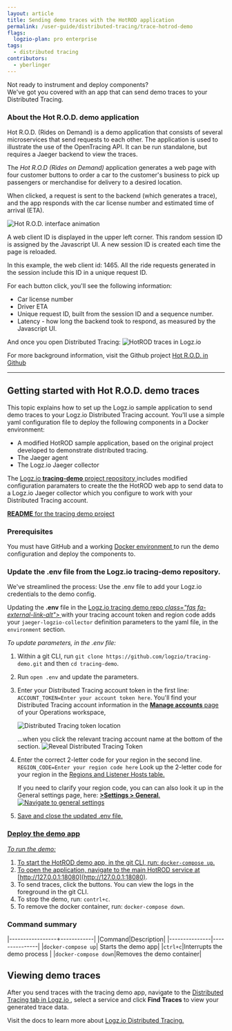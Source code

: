 ```yaml
---
layout: article
title: Sending demo traces with the HotROD application
permalink: /user-guide/distributed-tracing/trace-hotrod-demo
flags:
  logzio-plan: pro enterprise
tags:
  - distributed tracing
contributors:
  - yberlinger
---
```

Not ready to instrument and deploy components? <br>
We've got you covered with an app that can send demo traces to your Distributed Tracing. 

### About the Hot R.O.D. demo application

Hot R.O.D. (Rides on Demand) is a demo application that consists of several microservices that send requests to each other. The application is used to illustrate the use of the OpenTracing API. It can be run standalone, but requires a Jaeger backend to view the traces. 

The _Hot R.O.D (Rides on Demand)_ application generates a web page with four customer buttons to order a car to the customer's business to pick up passengers or merchandise for delivery to a desired location. 

When clicked, a request is sent to the backend (which generates a trace), and the app responds with the car license number and estimated time of arrival (ETA). 

<!-- ![Hot R.O.D. interface image](https://dytvr9ot2sszz.cloudfront.net/logz-docs/distributed-tracing/tracing-hotrod.png) -->

![Hot R.O.D. interface animation](https://dytvr9ot2sszz.cloudfront.net/logz-docs/distributed-tracing/tracing-hotrod-anim8.gif)

A web client ID is displayed in the upper left corner. This random session ID is assigned by the Javascript UI. 
A new session ID is created each time the page is reloaded.  

In this example, the web client id: 1465. All the ride requests generated in the session include this ID in a unique request ID. 

For each button click, you'll see the following information: 

+ Car license number
+ Driver ETA
+ Unique request ID, built from the session ID and a sequence number. 
+ Latency - how long the backend took to respond, as measured by the Javascript UI.


And once you open Distributed Tracing: ![HotROD traces in Logz.io](https://dytvr9ot2sszz.cloudfront.net/logz-docs/distributed-tracing/traces-hotrod-results.png)

For more background information, visit the Github project <a href ="https://github.com/jaegertracing/jaeger/tree/master/examples/hotrod" target="_blank">  Hot R.O.D. in Github <i class="fas fa-external-link-alt"></i> </a> 

---

## Getting started with Hot R.O.D. demo traces 

This topic explains how to set up the Logz.io sample application to send demo traces to your Logz.io Distributed Tracing account. You'll use a simple yaml configuration file to deploy the following components in a Docker environment:

+ A modified HotROD sample application, based on the original project developed to demonstrate distributed tracing.
+ The Jaeger agent
+ The Logz.io Jaeger collector

The <a href ="https://github.com/logzio/tracing-demo"  target="_blank">  Logz.io **tracing-demo** project repository <i class="fas fa-external-link-alt"></i> </a> includes modified configuration paramaters to create the the HotROD web app to send data to a Logz.io Jaeger collector which you configure to work with your Distributed Tracing account.  

<a href ="https://github.com/logzio/tracing-demo/blob/main/README.md" target="_blank"> **README** for the tracing demo project </a>

<!--The configuration repository <a href ="https://github.com/logzio/tracing-demo"  target="_blank">  is here <i class="fas fa-external-link-alt"></i> </a>. -->

### Prerequisites

You must have GitHub and a working <a href ="https://docs.docker.com/get-docker/" target="_blank"> Docker environment <i class="fas fa-external-link-alt"></i> </a>  to run the demo configuration and deploy the components to. 

### Update the **.env** file from the Logz.io tracing-demo repository.

We've streamlined the process: Use the .env file to add your Logz.io credentials to the demo config. 

Updating the **.env** file in the <a href ="https://github.com/logzio/tracing-demo"  target="_blank"> Logz.io tracing demo repo <i> class="fas fa-external-link-alt"></i>  </a> with your tracing account token and region code 
adds your `jaeger-logzio-collector` definition parameters to the yaml file, in the `environment` section.




_To update parameters, in the .env file:_ 

1. Within a git CLI, run `git clone https://github.com/logzio/tracing-demo.git` and then `cd tracing-demo`.
1. Run `open .env` and update the parameters.
1. Enter your Distributed Tracing account token in the first line: `ACCOUNT_TOKEN=Enter your account token here`. 
    You'll find your Distributed Tracing account information in the <a href="https://app.logz.io/#/dashboard/settings/manage-accounts" target ="_blank"> **Manage accounts** page</a> of your Operations workspace, 

    ![Distributed Tracing token location](https://dytvr9ot2sszz.cloudfront.net/logz-docs/distributed-tracing/tracing-token1.png)

    ...when you click the relevant tracing account name at the bottom of the section.
        ![Reveal Distributed Tracing Token](https://dytvr9ot2sszz.cloudfront.net/logz-docs/distributed-tracing/trace-acct-tokeninfo11.gif)

1. Enter the correct 2-letter code for your region in the second line. `REGION_CODE=Enter your region code here`
    Look up the 2-letter code for your region in the <a href="/user-guide/accounts/account-regionhtml#available-regions" target ="_blank"> Regions and Listener Hosts table.</a> 
   
    If you need to clarify your region code, you can can also look it up in the General settings page, here: <a href="https://app.logz.io/#/dashboard/settings/general" target ="_blank"> **<i class="li li-gear"></i> >Settings > General**.
    ![Navigate to general settings](https://dytvr9ot2sszz.cloudfront.net/logz-docs/distributed-tracinggeneral-settings1.png)

1. Save and close the updated .env file.     


### Deploy the demo app

_To run the demo:_

1. To start the HotROD demo app, in the git CLI, run: `docker-compose up`.
2. To open the application, navigate to the main HotROD service at [http://127.0.0.1:18080](http://127.0.0.1:18080).
3. To send traces, click the buttons.
    You can view the logs in the foreground in the git CLI. 
4. To stop the demo, run: `contrl+c`.
5. To remove the docker container, run: `docker-compose down`.

### Command summary

|-----------------+------------|
|Command|Description|
|---------------|---------------|
|`docker-compose up`| Starts the demo app|
|`ctrl+c`|Interrupts the demo process |
|`docker-compose down`|Removes the demo container|


## Viewing demo traces

After you send traces with the tracing demo app, navigate to the <a href = "https://app.logz.io/#/dashboard/jaeger/search?switchToAccountId=2977"  target ="_blank"> Distributed Tracing tab in Logz.io </a>, select a service and click **Find Traces** to view your generated trace data.    

Visit the docs to learn more about <a href=" /user-guide/distributed-tracing"  target ="_blank"> Logz.io Distributed Tracing. </a>

